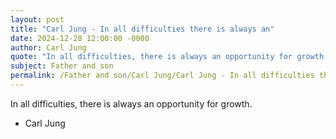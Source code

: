 ```yaml
---
layout: post
title: "Carl Jung - In all difficulties there is always an"
date: 2024-12-28 12:00:00 -0000
author: Carl Jung
quote: "In all difficulties, there is always an opportunity for growth."
subject: Father and son
permalink: /Father and son/Carl Jung/Carl Jung - In all difficulties there is always an
---
```


In all difficulties, there is always an opportunity for growth.

- Carl Jung
